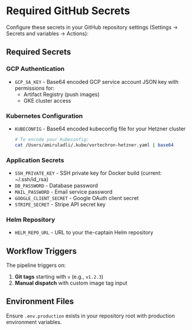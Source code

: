 # Required GitHub Secrets

Configure these secrets in your GitHub repository settings (Settings → Secrets and variables → Actions):

## Required Secrets

### GCP Authentication
- `GCP_SA_KEY` - Base64 encoded GCP service account JSON key with permissions for:
  - Artifact Registry (push images)
  - GKE cluster access

### Kubernetes Configuration  
- `KUBECONFIG` - Base64 encoded kubeconfig file for your Hetzner cluster
  ```bash
  # To encode your kubeconfig:
  cat /Users/amiruladli/.kube/vortechron-hetzner.yaml | base64
  ```

### Application Secrets
- `SSH_PRIVATE_KEY` - SSH private key for Docker build (current: ~/.ssh/id_rsa)
- `DB_PASSWORD` - Database password 
- `MAIL_PASSWORD` - Email service password
- `GOOGLE_CLIENT_SECRET` - Google OAuth client secret
- `STRIPE_SECRET` - Stripe API secret key

### Helm Repository
- `HELM_REPO_URL` - URL to your the-captain Helm repository

## Workflow Triggers

The pipeline triggers on:
1. **Git tags** starting with `v` (e.g., `v1.2.3`)
2. **Manual dispatch** with custom image tag input

## Environment Files

Ensure `.env.production` exists in your repository root with production environment variables.